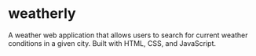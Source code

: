 # weatherly
A weather web application that allows users to search for current weather conditions in a given city. Built with HTML, CSS, and JavaScript.
